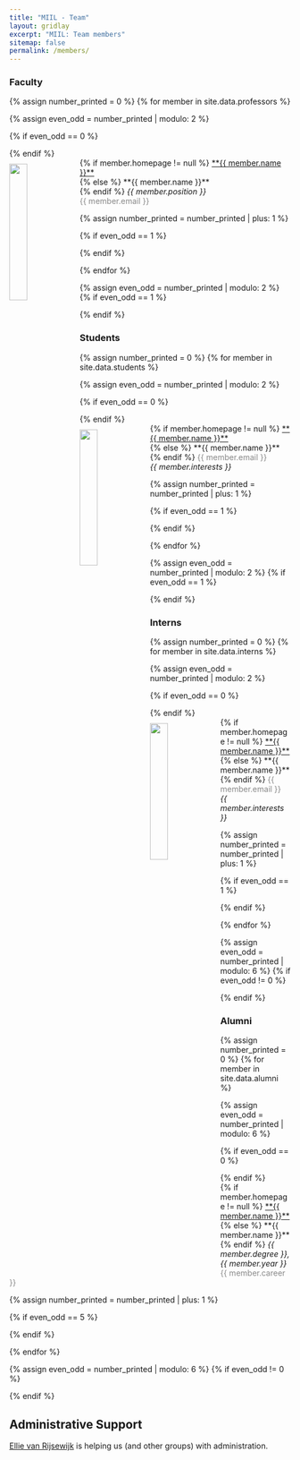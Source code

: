 ```yaml
---
title: "MIIL - Team"
layout: gridlay
excerpt: "MIIL: Team members"
sitemap: false
permalink: /members/ 
---
```


<!---
# Group Members

 **We are  looking for new PhD students, Postdocs, and Master students to join the team** [(see openings)]({{ site.url }}{{ site.baseurl }}/vacancies) **!**


Jump to [staff](#staff), [master and bachelor students](#master-and-bachelor-students), [alumni](#alumni), [administrative support](#administrative-support), [lab visitors](#lab-visitors). 
--->
 
### Faculty
{% assign number_printed = 0 %}
{% for member in site.data.professors %}

{% assign even_odd = number_printed | modulo: 2 %}

{% if even_odd == 0 %}
<div class="row">
{% endif %}

<div class="col-sm-6 clearfix">
  <img src="{{ site.url }}{{ site.baseurl }}/images/teampic/{{ member.photo }}" class="img-responsive" width="25%" style="float: left; margin-top: 10px; " />
  {% if member.homepage != null %}
  <span class="member_name"><a href="{{ member.homepage }}" target="_blank">**{{ member.name }}**<span class="icon-link"></span></a></span><br/>
  {% else %}
  <span class="member_name"><a>**{{ member.name }}**</a></span><br/>
  {% endif %}
  <span class="position" style="font-style: italic;">{{ member.position }}</span><br/>
  <span class="email" style="color: #888;">{{ member.email }}</span> 
</div>

{% assign number_printed = number_printed | plus: 1 %}

{% if even_odd == 1 %}
</div>
{% endif %}

{% endfor %}

{% assign even_odd = number_printed | modulo: 2 %}
{% if even_odd == 1 %}
</div>
{% endif %}


### Students
{% assign number_printed = 0 %}
{% for member in site.data.students %}

{% assign even_odd = number_printed | modulo: 2 %}

{% if even_odd == 0 %}
<div class="row">
{% endif %}

<div class="col-sm-6 clearfix">
  <img src="{{ site.url }}{{ site.baseurl }}/images/teampic/{{ member.photo }}" class="img-responsive" width="25%" style="float: left; margin-top: 10px; " />
  {% if member.homepage != null %}
  <span class="member_name"><a href="{{ member.homepage }}" target="_blank">**{{ member.name }}**<span class="icon-link"></span></a></span><br/>
  {% else %}
  <span class="member_name"><a>**{{ member.name }}**</a></span><br/>
  {% endif %}
  <span class="email" style="color: #888;">{{ member.email }}</span> <br/>
  <span class="interests" style="font-style: italic;">{{ member.interests }}</span>
</div>

{% assign number_printed = number_printed | plus: 1 %}

{% if even_odd == 1 %}
</div>
{% endif %}

{% endfor %}

{% assign even_odd = number_printed | modulo: 2 %}
{% if even_odd == 1 %}
</div>
{% endif %}


### Interns
{% assign number_printed = 0 %}
{% for member in site.data.interns %}

{% assign even_odd = number_printed | modulo: 2 %}

{% if even_odd == 0 %}
<div class="row">
{% endif %}

<div class="col-sm-6 clearfix">
  <img src="{{ site.url }}{{ site.baseurl }}/images/teampic/{{ member.photo }}" class="img-responsive" width="25%" style="float: left; margin-top: 10px; " />
  {% if member.homepage != null %}
  <span class="member_name"><a href="{{ member.homepage }}" target="_blank">**{{ member.name }}**<span class="icon-link"></span></a></span><br/>
  {% else %}
  <span class="member_name"><a>**{{ member.name }}**</a></span><br/>
  {% endif %}
  <span class="email" style="color: #888;">{{ member.email }}</span> <br/>
  <span class="interests" style="font-style: italic;">{{ member.interests }}</span>
</div>

{% assign number_printed = number_printed | plus: 1 %}

{% if even_odd == 1 %}
</div>
{% endif %}

{% endfor %}

{% assign even_odd = number_printed | modulo: 6 %}
{% if even_odd != 0 %}
</div>
{% endif %}


### Alumni

{% assign number_printed = 0 %}
{% for member in site.data.alumni %}

{% assign even_odd = number_printed | modulo: 6 %}

{% if even_odd == 0 %}
<div class="row">
{% endif %}

<div class="col-sm-2 clearfix">
  {% if member.homepage != null %}
  <span class="member_name"><a href="{{ member.homepage }}" target="_blank">**{{ member.name }}**<span class="icon-link"></span></a></span><br/>
  {% else %}
  <span class="member_name"><a>**{{ member.name }}**</a></span><br/>
  {% endif %}
  <span class="degree_year" style="font-style: italic;">{{ member.degree }}, {{ member.year }}</span><br/>
  <span class="career" style="color: #888;">{{ member.career }}</span> 
</div>

{% assign number_printed = number_printed | plus: 1 %}

{% if even_odd == 5 %}
</div>
{% endif %}

{% endfor %}

{% assign even_odd = number_printed | modulo: 6 %}
{% if even_odd != 0 %}
</div>
{% endif %}


## Administrative Support
<a href="mailto:Rijsewijk@Physics.LeidenUniv.nl">Ellie van Rijsewijk</a> is helping us (and other groups) with administration.

